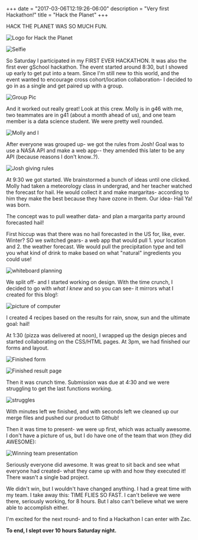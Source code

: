 +++
date = "2017-03-06T12:19:26-06:00"
description = "Very first Hackathon!"
title = "Hack the Planet"
+++

<!-- +++
categories = ["galvanize", "webdev"]
date = "2017-03-06"
description = "Very first Hackathon!"
draft = false
title = "Hack the Planet"
featured = "2017_03/2017_03_06/cover.png"
featuredpath = "/images"
type = "post"
+++ -->

HACK THE PLANET WAS SO MUCH FUN.

![Logo for Hack the Planet](/images/2017_03/2017_03_06/hacktheplanet.png)

![Selfie](/images/2017_03/2017_03_06/me.jpg)

So Saturday I participated in my FIRST EVER HACKATHON. It was also the first ever gSchool hackathon. The event started around 8:30, but I showed up early to get put into a team. Since I'm still new to this world, and the event wanted to encourage cross cohort/location collaboration- I decided to go in as a single and get paired up with a group.

![Group Pic](/images/2017_03/2017_03_06/team.jpg)

And it worked out really great! Look at this crew. Molly is in g46 with me, two teammates are in g41 (about a month ahead of us), and one team member is a data science student. We were pretty well rounded.

![Molly and I](/images/2017_03/2017_03_06/molly.jpg)

After everyone was grouped up- we got the rules from Josh! Goal was to use a NASA API and make a web app-- they amended this later to be any API (because reasons I don't know..?).

![Josh giving rules](/images/2017_03/2017_03_06/rules.jpg)

At 9:30 we got started. We brainstormed a bunch of ideas until one clicked. Molly had taken a meteorology class in undergrad, and her teacher watched the forecast for hail. He would collect it and make margaritas- according to him they make the best because they have ozone in them. Our idea- Hail Ya! was born.  

The concept was to pull weather data- and plan a margarita party around forecasted hail!

First hiccup was that there was no hail forecasted in the US for, like, ever. Winter? SO we switched gears-  a web app that would pull 1. your location and 2. the weather forecast. We would pull the precipitation type and tell you what kind of drink to make based on what "natural" ingredients you could use!

![whiteboard planning](/images/2017_03/2017_03_06/diagram.jpg)

We split off- and I started working on design. With the time crunch, I decided to go with *what I knew* and so you can see- it mirrors what I created for this blog!:

![picture of computer](/images/2017_03/2017_03_06/hailcomp.jpg)

I created 4 recipes based on the results for rain, snow, sun and the ultimate goal: hail!

At 1:30 (pizza was delivered at noon), I wrapped up the design pieces and started collaborating on the CSS/HTML pages. At 3pm, we had finished our forms and layout.

![Finished form](/images/2017_03/2017_03_06/screenform.png)

![Finished result page](/images/2017_03/2017_03_06/screenresult.png)

Then it was crunch time. Submission was due at 4:30 and we were struggling to get the last functions working.

![struggles](/images/2017_03/2017_03_06/struggle.jpg)

With minutes left we finished, and with seconds left we cleaned up our merge files and pushed our product to Github!

Then it was time to present- we were up first, which was actually awesome. I don't have a picture of us, but I do have one of the team that won (they did AWESOME):

![Winning team presentation](/images/2017_03/2017_03_06/present.jpg)

Seriously everyone did awesome. It was great to sit back and see what everyone had created- what they came up with and how they executed it! There wasn't a single bad project.

We didn't win, but I wouldn't have changed anything. I had a great time with my team. I take away this: TIME FLIES SO FAST. I can't believe we were there, seriously working, for 8 hours. But I also can't believe what we were able to accomplish either.

I'm excited for the next round- and to find a Hackathon I can enter with Zac.

**To end, I slept over 10 hours Saturday night.**
